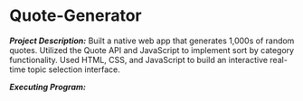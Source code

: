 # Quote-Generator

<i><b>Project Description:</i></b>
Built a native web app that generates 1,000s of random quotes.
Utilized the Quote API and JavaScript to implement sort by category
functionality.
Used HTML, CSS, and JavaScript to build an interactive real-time topic
selection interface.

<p>
<i><b>Executing Program:</i></b>
  
</p>




